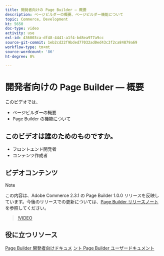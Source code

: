 ```yaml
---
title: 開発者向けの Page Builder — 概要
description: ページビルダーの概要、ページビルダー機能について
topic: Commerce, Development
kt: 5650
doc-type: video
activity: use
exl-id: 436003ca-df48-4441-a1f4-bd8ea977a9cc
source-git-commit: 1eb2cd22f9bded77032ad0ed43c3f2ca84879a69
workflow-type: tm+mt
source-wordcount: '86'
ht-degree: 0%

---
```


# 開発者向けの Page Builder — 概要

このビデオでは、

- ページビルダーの概要
- Page Builder の機能について

## このビデオは誰のためのものですか。

- フロントエンド開発者
- コンテンツ作成者

## ビデオコンテンツ

>[!NOTE]
>
>この内容は、Adobe Commerce 2.3.1 の Page Builder 1.0.0 リリースを反映しています。今後のリリースでの更新については、[Page Builder リリースノート ](https://devdocs.magento.com/page-builder/docs/release-notes.html) を参照してください。

>[!VIDEO](https://video.tv.adobe.com/v/35709?quality=12&learn=on)

## 役に立つリソース

[Page Builder 開発者向けドキュメ](https://devdocs.magento.com/page-builder/docs/index.html)
[ント Page Builder ユーザードキュメント](https://docs.magento.com/user-guide/cms/page-builder.html)
